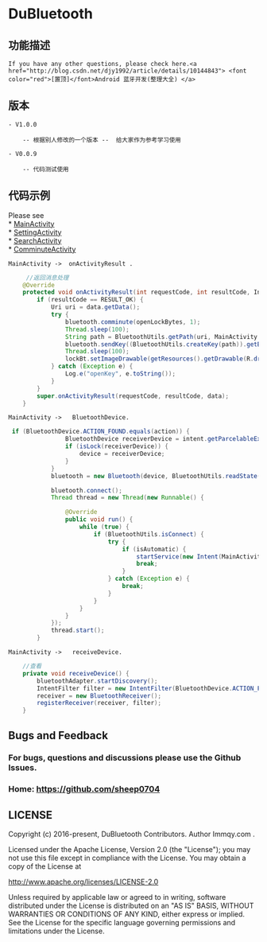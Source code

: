 # DuBluetooth

## 功能描述  
	
	If you have any other questions, please check here.<a href="http://blog.csdn.net/djy1992/article/details/10144843"> <font color="red">[置顶]</font>Android 蓝牙开发(整理大全) </a>
	
## 版本 
      
    - V1.0.0 
	
		-- 根据别人修改的一个版本 --  给大家作为参考学习使用
	
	- V0.0.9
	
		-- 代码测试使用
   
## 代码示例

Please see   
	* <a href='https://github.com/sheep0704/DuBluetooth/blob/master/Bluetooth/src/com/immqy/MainActivity.java'> MainActivity</a><br/>
	* <a href='https://github.com/sheep0704/DuBluetooth/blob/master/Bluetooth/src/com/immqy/SettingActivity.java'> SettingActivity </a><br/>
	* <a href='https://github.com/sheep0704/DuBluetooth/blob/master/Bluetooth/src/com/immqy/SearchActivity.java'> SearchActivity </a><br/>
	* <a href='https://github.com/sheep0704/DuBluetooth/blob/master/Bluetooth/src/com/immqy/ComminuteActivity.java'> ComminuteActivity </a><br/>

	MainActivity ->  onActivityResult .
```java
	 //返回消息处理
    @Override
    protected void onActivityResult(int requestCode, int resultCode, Intent data) {
        if (resultCode == RESULT_OK) {
            Uri uri = data.getData();
            try {
                bluetooth.comminute(openLockBytes, 1);
                Thread.sleep(100);
                String path = BluetoothUtils.getPath(uri, MainActivity.this);
                bluetooth.sendKey((BluetoothUtils.createKey(path)).getBytes());
                Thread.sleep(100);
                lockBt.setImageDrawable(getResources().getDrawable(R.drawable.open_lock));
            } catch (Exception e) {
                Log.e("openKey", e.toString());
            }
        }
        super.onActivityResult(requestCode, resultCode, data);
    }
```   

	MainActivity ->   BluetoothDevice.
```java
 if (BluetoothDevice.ACTION_FOUND.equals(action)) {
                BluetoothDevice receiverDevice = intent.getParcelableExtra(BluetoothDevice.EXTRA_DEVICE);
                if (isLock(receiverDevice)) {
                    device = receiverDevice;
                }
            }
            bluetooth = new Bluetooth(device, BluetoothUtils.readState());

            bluetooth.connect();
            Thread thread = new Thread(new Runnable() {

                @Override
                public void run() {
                    while (true) {
                        if (BluetoothUtils.isConnect) {
                            try {
                                if (isAutomatic) {
                                    startService(new Intent(MainActivity.this, OpenService.class));
                                    break;
                                }
                            } catch (Exception e) {
                                break;
                            }
                        }
                    }
                }
            });
            thread.start();
        }
```
   
	MainActivity ->   receiveDevice.
   
```java
	//查看
	private void receiveDevice() {
        bluetoothAdapter.startDiscovery();
        IntentFilter filter = new IntentFilter(BluetoothDevice.ACTION_FOUND);
        receiver = new BluetoothReceiver();
        registerReceiver(receiver, filter);
	} 
```

    

## Bugs and Feedback 
### For bugs, questions and discussions please use the Github Issues.
### Home: <a href='https://github.com/sheep0704/'>https://github.com/sheep0704</a>


## LICENSE 
Copyright (c) 2016-present, DuBluetooth Contributors. Author Immqy.com .

Licensed under the Apache License, Version 2.0 (the "License"); you may not use this file except in compliance with the License. You may obtain a copy of the License at

http://www.apache.org/licenses/LICENSE-2.0

Unless required by applicable law or agreed to in writing, software distributed under the License is distributed on an "AS IS" BASIS, WITHOUT WARRANTIES OR CONDITIONS OF ANY KIND, either express or implied. See the License for the specific language governing permissions and limitations under the License.
